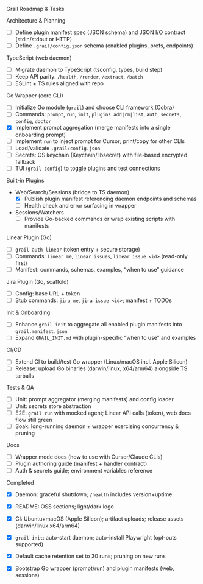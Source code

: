 Grail Roadmap & Tasks

Architecture & Planning
- [ ] Define plugin manifest spec (JSON schema) and JSON I/O contract (stdin/stdout or HTTP)
- [ ] Define `.grail/config.json` schema (enabled plugins, prefs, endpoints)

TypeScript (web daemon)
- [ ] Migrate daemon to TypeScript (tsconfig, types, build step)
- [ ] Keep API parity: `/health`, `/render`, `/extract`, `/batch`
- [ ] ESLint + TS rules aligned with repo

Go Wrapper (core CLI)
- [ ] Initialize Go module (`grail`) and choose CLI framework (Cobra)
- [ ] Commands: `prompt`, `run`, `init`, `plugins add|rm|list`, `auth`, `secrets`, `config`, `doctor`
- [x] Implement prompt aggregation (merge manifests into a single onboarding prompt)
- [ ] Implement `run` to inject prompt for Cursor; print/copy for other CLIs
- [ ] Load/validate `.grail/config.json`
- [ ] Secrets: OS keychain (Keychain/libsecret) with file-based encrypted fallback
- [ ] TUI (`grail config`) to toggle plugins and test connections

Built-in Plugins
- Web/Search/Sessions (bridge to TS daemon)
  - [x] Publish plugin manifest referencing daemon endpoints and schemas
  - [ ] Health check and error surfacing in wrapper
- Sessions/Watchers
  - [ ] Provide Go-backed commands or wrap existing scripts with manifests

Linear Plugin (Go)
- [ ] `grail auth linear` (token entry + secure storage)
- [ ] Commands: `linear me`, `linear issues`, `linear issue <id>` (read-only first)
- [ ] Manifest: commands, schemas, examples, “when to use” guidance

Jira Plugin (Go, scaffold)
- [ ] Config: base URL + token
- [ ] Stub commands: `jira me`, `jira issue <id>`; manifest + TODOs

Init & Onboarding
- [ ] Enhance `grail init` to aggregate all enabled plugin manifests into `grail.manifest.json`
- [ ] Expand `GRAIL_INIT.md` with plugin-specific “when to use” and examples

CI/CD
- [ ] Extend CI to build/test Go wrapper (Linux/macOS incl. Apple Silicon)
- [ ] Release: upload Go binaries (darwin/linux, x64/arm64) alongside TS tarballs

Tests & QA
- [ ] Unit: prompt aggregator (merging manifests) and config loader
- [ ] Unit: secrets store abstraction
- [ ] E2E: `grail run` with mocked agent; Linear API calls (token), web docs flow still green
- [ ] Soak: long-running daemon + wrapper exercising concurrency & pruning

Docs
- [ ] Wrapper mode docs (how to use with Cursor/Claude CLIs)
- [ ] Plugin authoring guide (manifest + handler contract)
- [ ] Auth & secrets guide; environment variables reference

Completed
- [x] Daemon: graceful shutdown; `/health` includes version+uptime
- [x] README: OSS sections; light/dark logo
- [x] CI: Ubuntu+macOS (Apple Silicon); artifact uploads; release assets (darwin/linux x64/arm64)
- [x] `grail init`: auto-start daemon; auto-install Playwright (opt-outs supported)
- [x] Default cache retention set to 30 runs; pruning on new runs
- [x] Bootstrap Go wrapper (prompt/run) and plugin manifests (web, sessions)

